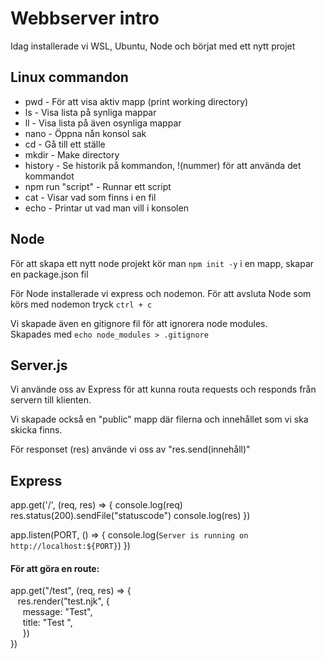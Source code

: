 # Webbserver intro

Idag installerade vi WSL, Ubuntu, Node och börjat med ett nytt projet

## Linux commandon

* pwd - För att visa aktiv mapp (print working directory)
* ls - Visa lista på synliga mappar
* ll - Visa lista på även osynliga mappar
* nano - Öppna nån konsol sak
* cd - Gå till ett ställe
* mkdir - Make directory
* history - Se historik på kommandon, !(nummer) för att använda det kommandot
* npm run "script" - Runnar ett script
* cat - Visar vad som finns i en fil
* echo - Printar ut vad man vill i konsolen


## Node 

För att skapa ett nytt node projekt kör man `npm init -y` i en mapp, skapar en package.json fil

För Node installerade vi express och nodemon. 
För att avsluta Node som körs med nodemon tryck `ctrl + c`

Vi skapade även en gitignore fil för att ignorera node modules.  
Skapades med `echo node_modules > .gitignore`

## Server.js

Vi använde oss av Express för att kunna routa requests och responds från servern till klienten. 

Vi skapade också en "public" mapp där filerna och innehållet som vi ska skicka finns.

För responset (res) använde vi oss av "res.send(innehåll)"

## Express

app.get('/', (req, res) => {
    console.log(req)
    res.status(200).sendFile("statuscode")
    console.log(res)
  })
  
  app.listen(PORT, () => {
    console.log(`Server is running on http://localhost:${PORT}`)
  })

  #### För att göra en route:<br>
  app.get("/test", (req, res) => { <br>
&nbsp;&nbsp;    res.render("test.njk", { <br>
&nbsp;&nbsp;&nbsp;&nbsp;        message: "Test", <br>
&nbsp;&nbsp;&nbsp;&nbsp;        title: "Test    ", <br>
&nbsp;&nbsp;&nbsp;&nbsp;    })<br>
})